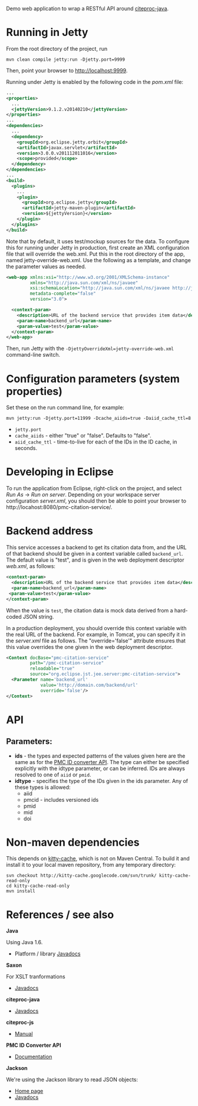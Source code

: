 Demo web application to wrap a RESTful API around
[citeproc-java](https://github.com/michel-kraemer/citeproc-java).


# Running in Jetty

From the root directory of the project, run

```
mvn clean compile jetty:run -Djetty.port=9999
```

Then, point your browser to [http://localhost:9999](http://localhost:9999).

Running under Jetty is enabled by the following code in the *pom.xml* file:

```xml
...
<properties>
  ...
  <jettyVersion>9.1.2.v20140210</jettyVersion>
</properties>
...
<dependencies>
  ...
  <dependency>
    <groupId>org.eclipse.jetty.orbit</groupId>
    <artifactId>javax.servlet</artifactId>
    <version>3.0.0.v201112011016</version>
    <scope>provided</scope>
  </dependency>
</dependencies>
...
<build>
  <plugins>
    ...
    <plugin>
      <groupId>org.eclipse.jetty</groupId>
      <artifactId>jetty-maven-plugin</artifactId>
      <version>${jettyVersion}</version>
    </plugin>
  </plugins>
</build>
```

Note that by default, it uses test/mockup sources for the data.  To configure this for running
under Jetty in production, first create an XML configuration file that will override the web.xml.
Put this in the root directory of the app, named jetty-override-web.xml.  Use the following as a
template, and change the parameter values as needed.

```xml
<web-app xmlns:xsi="http://www.w3.org/2001/XMLSchema-instance"
         xmlns="http://java.sun.com/xml/ns/javaee"
         xsi:schemaLocation="http://java.sun.com/xml/ns/javaee http://java.sun.com/xml/ns/javaee/web-app_3_0.xsd"
         metadata-complete="false"
         version="3.0">

  <context-param>
    <description>URL of the backend service that provides item data</description>
    <param-name>backend_url</param-name>
    <param-value>test</param-value>
  </context-param>
</web-app>
```

Then, run Jetty with the `-DjettyOverrideXml=jetty-override-web.xml` command-line switch.

# Configuration parameters (system properties)

Set these on the run command line, for example:

```
mvn jetty:run -Djetty.port=11999 -Dcache_aiids=true -Daiid_cache_ttl=8
```

* `jetty.port`
* `cache_aiids` - either "true" or "false".  Defaults to "false".
* `aiid_cache_ttl` - time-to-live for each of the IDs in the ID cache, in seconds.

# Developing in Eclipse

To run the application from Eclipse, right-click on the project, and select
*Run As* -> *Run on server*.  Depending on your workspace server configuration
*server.xml*, you should then be able to point your browser to
http://locahost:8080/pmc-citation-service/.

# Backend address

This service accesses a backend to get its citation data from, and the URL of that
backend should be given in a context variable called `backend_url`.  The default value
is "test", and is given in the web deployment descriptor *web.xml*, as follows:

```xml
<context-param>
  <description>URL of the backend service that provides item data</description>
  <param-name>backend_url</param-name>
 <param-value>test</param-value>
</context-param>
```

When the value is `test`, the citation data is mock data derived from a hard-coded JSON
string.

In a production deployment, you should override this context variable with the real URL
of the backend.  For example, in Tomcat, you can specify it in the *server.xml* file as
follows.  The "override='false'" attribute ensures that this value overrides the one given
in the web deployment descriptor.

```xml
<Context docBase="pmc-citation-service"
         path="/pmc-citation-service"
         reloadable="true"
         source="org.eclipse.jst.jee.server:pmc-citation-service">
  <Parameter name='backend_url'
             value='http://domain.com/backend/url'
             override='false'/>
</Context>
```

# API

## Parameters:

* **ids** - the types and expected patterns of the values given here are the same as for
  the [PMC ID converter API](https://www.ncbi.nlm.nih.gov/pmc/tools/id-converter-api/).
  The type can either be specified explicitly with the idtype parameter, or can be inferred.
  IDs are always resolved to one of `aiid` or `pmid`.
* **idtype** - specifies the type of the IDs given in the ids parameter.
  Any of these types is allowed:
    * aiid
    * pmcid - includes versioned ids
    * pmid
    * mid
    * doi


# Non-maven dependencies

This depends on [kitty-cache](https://code.google.com/p/kitty-cache/), which is not on
Maven Central.  To build it and install it to your local maven repository,
from any temporary directory:

```
svn checkout http://kitty-cache.googlecode.com/svn/trunk/ kitty-cache-read-only
cd kitty-cache-read-only
mvn install
```

# References / see also

**Java**

Using Java 1.6.

* Platform / library [Javadocs](http://docs.oracle.com/javase/6/docs/api/)

**Saxon**

For XSLT tranformations

* [Javadocs](http://www.saxonica.com/documentation/Javadoc/index.html)

**citeproc-java**

* [Javadocs](http://michel-kraemer.github.io/citeproc-java/api/latest/)

**citeproc-js**

* [Manual](http://gsl-nagoya-u.net/http/pub/citeproc-doc.html)

**PMC ID Converter API**

* [Documentation](https://www.ncbi.nlm.nih.gov/pmc/tools/id-converter-api/)

**Jackson**

We're using the Jackson library to read JSON objects:

* [Home page](https://github.com/FasterXML/jackson-databind)
* [Javadocs](http://fasterxml.github.io/jackson-databind/javadoc/2.3.0/)



